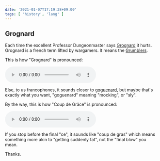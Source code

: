 ```yaml
---
date: '2021-01-07T17:19:38+09:00'
tags: [ 'history', 'lang' ]
---
```


## Grognard

Each time the excellent Professor Dungeonmaster says [Grognard](https://www.youtube.com/watch?t=432&v=cf8LhRDMHyA) it hurts. Grognard is a french term lifted by wargamers. It means the [Grumblers](https://en.wikipedia.org/wiki/Old_Guard_(France)#Les_Grognards).

This is how "Grognard" is pronounced:

<audio controls src="docs/20210107_grognard.wav"></audio>

Else, to us francophones, it sounds closer to [goguenard](https://translate.google.com/?sl=fr&tl=en&text=goguenard&op=translate), but maybe that's exactly what you want, "goguenard" meaning "mocking", or "sly".

By the way, this is how "Coup de Grâce" is pronounced:

<audio controls src="docs/20210107_coup_de_grace.mp3"></audio>

If you stop before the final "ce", it sounds like "coup de gras" which means something more akin to "getting suddenly fat", not the "final blow" you mean.

Thanks.

